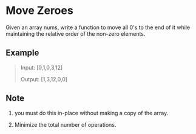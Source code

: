 # Move Zeroes

Given an array nums, write a function to move all 0's to the end of it while maintaining the relative order of the non-zero elements.

## Example

> Input: [0,1,0,3,12]
>
> Output: [1,3,12,0,0]
>

## Note

1. you must do this in-place without making a copy of the array.

2. Minimize the total number of operations. 
